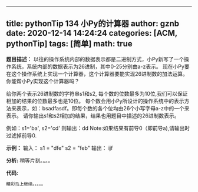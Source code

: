 
---
title: pythonTip 134 小Py的计算器
author: gznb
date: 2020-12-14 14:24:24
categories: [ACM, pythonTip]
tags: [简单]
math: true
---

**题目描述：**
 以往的操作系统内部的数据表示都是二进制方式，小Py新写了一个操作系统，系统内部的数据表示为26进制，其中0-25分别由a-z表示。
现在小Py要在这个操作系统上实现一个计算器，这个计算器要能实现26进制数的加法运算。你能帮小Py实现这个计算器吗？

给你两个表示26进制数的字符串s1和s2, 每个数的位数最多为10位,我们可以保证相加的结果的位数最多也是10位。 每个数会用小Py所设计的操作系统中的表示方法来表示，如：bsadfasdf。即每个数的各个位均由26个小写字母a-z中的一个来表示。 请你输出s1和s2相加的结果，结果也用题目中描述的26进制数表示。

例如：s1='ba', s2='cd'
则输出：dd
Note:如果结果有前导0（即前导a),请输出时过滤掉前导0.

**示例：**
输入：
s1 = "dfe"
s2 = "feb"
输出：
ijf


**分析:**
稍等片刻。。。。

**代码:**
```python
精彩马上继续。。。。。
```
